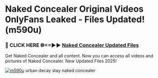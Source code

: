 # Naked Concealer Original Videos 0nlyFans Leaked - Files Updated! (m590u)

<h3>🔴 CLICK HERE 🌐==►► <a href="https://tinyurl.com/up5wt9bj" rel="nofollow">Naked Concealer Updated Files</a></h3>

Get Naked Concealer and all content. Now you can access all videos and pictures of Naked Concealer. New Updated Files 2025!

[![m590u](https://i.imgur.com/ABiUzMV.gif)](https://tinyurl.com/up5wt9bj)
urban decay stay naked concealer